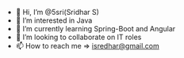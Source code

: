 - 👋 Hi, I’m @5sri(Sridhar S)
- 👀 I’m interested in Java
- 🌱 I’m currently learning Spring-Boot and Angular
- 💞️ I’m looking to collaborate on IT roles
- 📫 How to reach me => isredhar@gmail.com

<!---
5sri/5sri is a ✨ special ✨ repository because its `README.md` (this file) appears on your GitHub profile.
You can click the Preview link to take a look at your changes.
--->

